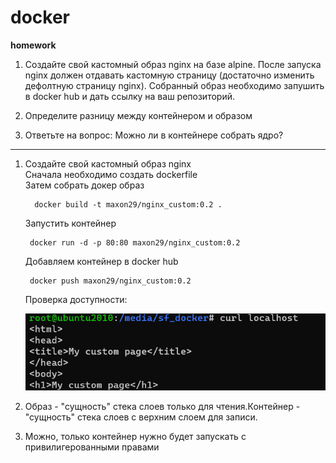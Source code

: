 # docker

**homework**
1. Создайте свой кастомный образ nginx на базе alpine. После запуска nginx должен 
отдавать кастомную страницу (достаточно изменить дефолтную страницу nginx). Собранный образ необходимо запушить в docker hub и дать ссылку на ваш 
репозиторий.
2. Определите разницу между контейнером и образом

3. Ответьте на вопрос: Можно ли в контейнере собрать ядро?
---


1. Создайте свой кастомный образ nginx  
    Сначала необходимо создать dockerfile  
    Затем собрать докер образ

         docker build -t maxon29/nginx_custom:0.2 .
         
    Запустить контейнер

        docker run -d -p 80:80 maxon29/nginx_custom:0.2

    Добавляем контейнер в docker hub

        docker push maxon29/nginx_custom:0.2

    Проверка доступности:

    ![check](https://github.com/MaxOOOOON/docker/blob/main/Screenshot%202021-09-12%20202257.png)

2. Образ - "сущность" стека слоев только для чтения.Контейнер - "сущность" стека слоев с верхним слоем для записи.


3. Можно, только контейнер нужно будет запускать с привилигерованными правами
